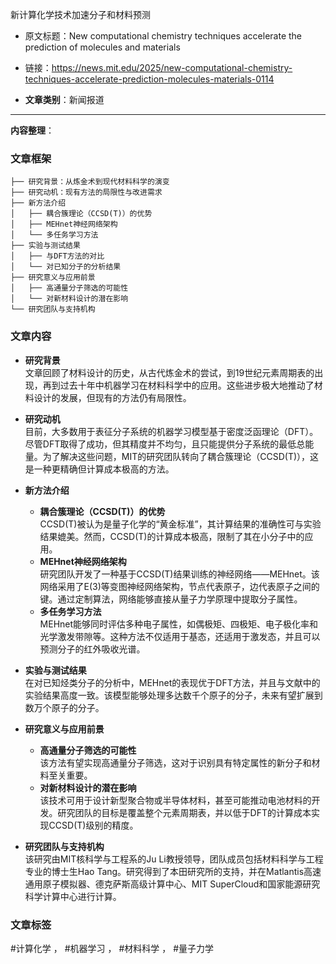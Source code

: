 新计算化学技术加速分子和材料预测  
  - 原文标题：New computational chemistry techniques accelerate the prediction of molecules and materials  
  - 链接：https://news.mit.edu/2025/new-computational-chemistry-techniques-accelerate-prediction-molecules-materials-0114  

- **文章类别**：新闻报道  

---

**内容整理**：

### 文章框架
```
├── 研究背景：从炼金术到现代材料科学的演变
├── 研究动机：现有方法的局限性与改进需求
├── 新方法介绍
│   ├── 耦合簇理论（CCSD(T)）的优势
│   ├── MEHnet神经网络架构
│   └── 多任务学习方法
├── 实验与测试结果
│   ├── 与DFT方法的对比
│   └── 对已知分子的分析结果
├── 研究意义与应用前景
│   ├── 高通量分子筛选的可能性
│   └── 对新材料设计的潜在影响
└── 研究团队与支持机构
```

### 文章内容
- **研究背景**  
  文章回顾了材料设计的历史，从古代炼金术的尝试，到19世纪元素周期表的出现，再到过去十年中机器学习在材料科学中的应用。这些进步极大地推动了材料设计的发展，但现有的方法仍有局限性。

- **研究动机**  
  目前，大多数用于表征分子系统的机器学习模型基于密度泛函理论（DFT）。尽管DFT取得了成功，但其精度并不均匀，且只能提供分子系统的最低总能量。为了解决这些问题，MIT的研究团队转向了耦合簇理论（CCSD(T)），这是一种更精确但计算成本极高的方法。

- **新方法介绍**  
  - **耦合簇理论（CCSD(T)）的优势**  
    CCSD(T)被认为是量子化学的“黄金标准”，其计算结果的准确性可与实验结果媲美。然而，CCSD(T)的计算成本极高，限制了其在小分子中的应用。  
  - **MEHnet神经网络架构**  
    研究团队开发了一种基于CCSD(T)结果训练的神经网络——MEHnet。该网络采用了E(3)等变图神经网络架构，节点代表原子，边代表原子之间的键。通过定制算法，网络能够直接从量子力学原理中提取分子属性。  
  - **多任务学习方法**  
    MEHnet能够同时评估多种电子属性，如偶极矩、四极矩、电子极化率和光学激发带隙等。这种方法不仅适用于基态，还适用于激发态，并且可以预测分子的红外吸收光谱。

- **实验与测试结果**  
  在对已知烃类分子的分析中，MEHnet的表现优于DFT方法，并且与文献中的实验结果高度一致。该模型能够处理多达数千个原子的分子，未来有望扩展到数万个原子的分子。

- **研究意义与应用前景**  
  - **高通量分子筛选的可能性**  
    该方法有望实现高通量分子筛选，这对于识别具有特定属性的新分子和材料至关重要。  
  - **对新材料设计的潜在影响**  
    该技术可用于设计新型聚合物或半导体材料，甚至可能推动电池材料的开发。研究团队的目标是覆盖整个元素周期表，并以低于DFT的计算成本实现CCSD(T)级别的精度。

- **研究团队与支持机构**  
  该研究由MIT核科学与工程系的Ju Li教授领导，团队成员包括材料科学与工程专业的博士生Hao Tang。研究得到了本田研究所的支持，并在Matlantis高速通用原子模拟器、德克萨斯高级计算中心、MIT SuperCloud和国家能源研究科学计算中心进行计算。

### 文章标签
#计算化学 ， #机器学习 ， #材料科学 ， #量子力学